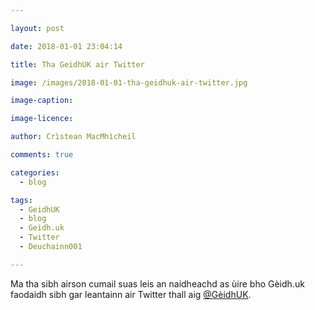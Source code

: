 ```yaml
---

layout: post

date: 2018-01-01 23:04:14

title: Tha GeidhUK air Twitter

image: /images/2018-01-01-tha-geidhuk-air-twitter.jpg

image-caption:

image-licence:

author: Crìstean MacMhìcheil

comments: true

categories:
  - blog

tags:
  - GeidhUK
  - blog
  - Geidh.uk
  - Twitter
  - Deuchainn001

---
```


Ma tha sibh airson cumail suas leis an naidheachd as ùire bho Gèidh.uk faodaidh sibh gar leantainn air Twitter thall aig [@GèidhUK][1].

 [1]: https://www.twitter.com/GeidhUK
